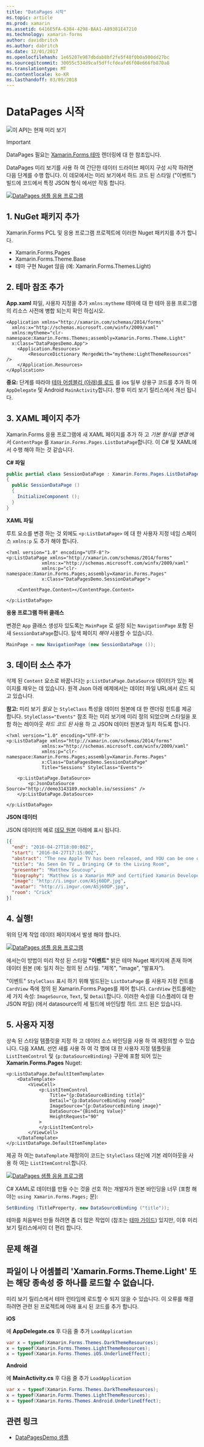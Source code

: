 ```yaml
---
title: "DataPages 시작"
ms.topic: article
ms.prod: xamarin
ms.assetid: 6416E5FA-6384-4298-BAA1-A89381E47210
ms.technology: xamarin-forms
author: davidbritch
ms.author: dabritch
ms.date: 12/01/2017
ms.openlocfilehash: 1e65207e987dbdab8bf2fe5f48f0b0a500dd27bc
ms.sourcegitcommit: 30055c534d9caf5dffcfdeafd6f08e666fb870a8
ms.translationtype: MT
ms.contentlocale: ko-KR
ms.lasthandoff: 03/09/2018
---
```

# <a name="getting-started-with-datapages"></a>DataPages 시작

![](~/media/shared/preview.png "이 API는 현재 미리 보기")

> [!IMPORTANT]
> DataPages 필요는 [Xamarin.Forms 테마](~/xamarin-forms/user-interface/themes/index.md) 렌더링에 대 한 참조입니다.


DataPages 미리 보기를 사용 하 여 간단한 데이터 드라이브 페이지 구성 시작 하려면 다음 단계를 수행 합니다. 이 데모에서는 미리 보기에서 하드 코드 된 스타일 ("이벤트") 빌드에 코드에서 특정 JSON 형식 에서만 작동 합니다.

[![](get-started-images/demo-sml.png "DataPages 샘플 응용 프로그램")](get-started-images/demo.png#lightbox "DataPages 샘플 응용 프로그램")

## <a name="1-add-nuget-packages"></a>1. NuGet 패키지 추가

Xamarin.Forms PCL 및 응용 프로그램 프로젝트에 이러한 Nuget 패키지를 추가 합니다.

* Xamarin.Forms.Pages
* Xamarin.Forms.Theme.Base
* 테마 구현 Nuget 않음 (예: Xamarin.Forms.Themes.Light)

## <a name="2-add-theme-reference"></a>2. 테마 참조 추가

**App.xaml** 파일, 사용자 지정을 추가 `xmlns:mytheme` 테마에 대 한 테마 응용 프로그램의 리소스 사전에 병합 되는지 확인 하십시오.

```xaml
<Application xmlns="http://xamarin.com/schemas/2014/forms"
  xmlns:x="http://schemas.microsoft.com/winfx/2009/xaml"
  xmlns:mytheme="clr-namespace:Xamarin.Forms.Themes;assembly=Xamarin.Forms.Theme.Light"
  x:Class="DataPagesDemo.App">
    <Application.Resources>
        <ResourceDictionary MergedWith="mytheme:LightThemeResources" />
    </Application.Resources>
</Application>
```

**중요:** 단계를 따라야 [테마 어셈블리 (아래)를 로드](#loadtheme) 를 ios 일부 상용구 코드를 추가 하 여 `AppDelegate` 및 Android `MainActivity`합니다. 향후 미리 보기 릴리스에서 개선 됩니다.


## <a name="3-add-a-xaml-page"></a>3. XAML 페이지 추가

Xamarin.Forms 응용 프로그램에 새 XAML 페이지를 추가 하 고 *기본 형식을 변경* 에서 `ContentPage` 를 `Xamarin.Forms.Pages.ListDataPage`합니다. 이 C# 및 XAML에서 수행 해야 하는 것 같습니다.

**C# 파일**

```csharp
public partial class SessionDataPage : Xamarin.Forms.Pages.ListDataPage // was ContentPage
{
  public SessionDataPage ()
  {
    InitializeComponent ();
  }
}
```

**XAML 파일**

루트 요소를 변경 하는 것 외에도 `<p:ListDataPage>` 에 대 한 사용자 지정 네임 스페이스 `xmlns:p` 도 추가 해야 합니다.

```xaml
<?xml version="1.0" encoding="UTF-8"?>
<p:ListDataPage xmlns="http://xamarin.com/schemas/2014/forms"
             xmlns:x="http://schemas.microsoft.com/winfx/2009/xaml"
             xmlns:p="clr-namespace:Xamarin.Forms.Pages;assembly=Xamarin.Forms.Pages"
             x:Class="DataPagesDemo.SessionDataPage">

    <ContentPage.Content></ContentPage.Content>

</p:ListDataPage>
```

**응용 프로그램 하위 클래스**

변경은 `App` 클래스 생성자 있도록는 `MainPage` 로 설정 되는 `NavigationPage` 포함 된 새 `SessionDataPage`합니다. 탐색 페이지 *해야* 사용할 수 있습니다.

```csharp
MainPage = new NavigationPage (new SessionDataPage ());
```

## <a name="3-add-the-datasource"></a>3. 데이터 소스 추가

삭제 된 `Content` 요소로 바꿉니다는 `p:ListDataPage.DataSource` 데이터가 있는 페이지를 채우는 데 있습니다. 원격 Json 아래 예제에서는 데이터 파일 URL에서 로드 되 고 있습니다.

**참고:** 미리 보기 *필요* 는 `StyleClass` 특성을 데이터 원본에 대 한 렌더링 힌트를 제공 합니다. `StyleClass="Events"` 참조 하는 미리 보기에 미리 정의 되었으며 스타일을 포함 하는 레이아웃 *하드 코드 된* 사용 하 고 JSON 데이터 원본과 일치 하도록 합니다.

```xaml
<?xml version="1.0" encoding="UTF-8"?>
<p:ListDataPage xmlns="http://xamarin.com/schemas/2014/forms"
             xmlns:x="http://schemas.microsoft.com/winfx/2009/xaml"
             xmlns:p="clr-namespace:Xamarin.Forms.Pages;assembly=Xamarin.Forms.Pages"
             x:Class="DataPagesDemo.SessionDataPage"
             Title="Sessions" StyleClass="Events">

    <p:ListDataPage.DataSource>
        <p:JsonDataSource Source="http://demo3143189.mockable.io/sessions" />
    </p:ListDataPage.DataSource>

</p:ListDataPage>
```

**JSON 데이터**

JSON 데이터의 예로 [데모 원본](http://demo3143189.mockable.io/sessions) 아래에 표시 됩니다.

```json
[{
  "end": "2016-04-27T18:00:00Z",
  "start": "2016-04-27T17:15:00Z",
  "abstract": "The new Apple TV has been released, and YOU can be one of the first developers to write apps for it. To make things even better, you can build these apps in C#! This session will introduce the basics of how to create a tvOS app with Xamarin, including: differences between tvOS and iOS APIs, TV user interface best practices, responding to user input, as well as the capabilities and limitations of building apps for a television. Grab some popcorn—this is going to be good!",
  "title": "As Seen On TV … Bringing C# to the Living Room",
  "presenter": "Matthew Soucoup",
  "biography": "Matthew is a Xamarin MVP and Certified Xamarin Developer from Madison, WI. He founded his company Code Mill Technologies and started the Madison Mobile .Net Developers Group.  Matt regularly speaks on .Net and Xamarin development at user groups, code camps and conferences throughout the Midwest. Matt gardens hot peppers, rides bikes, and loves Wisconsin micro-brews and cheese.",
  "image": "http://i.imgur.com/ASj60DP.jpg",
  "avatar": "http://i.imgur.com/ASj60DP.jpg",
  "room": "Crick"
}]
```

## <a name="4-run"></a>4. 실행!

위의 단계 작업 데이터 페이지에서 발생 해야 합니다.

[![](get-started-images/demo-sml.png "DataPages 샘플 응용 프로그램")](get-started-images/demo.png#lightbox "DataPages 샘플 응용 프로그램")

에서는이 방법이 미리 작성 된 스타일 **"이벤트"** 밝은 테마 Nuget 패키지에 존재 하며 데이터 원본 (예: 일치 하는 정의 된 스타일. "제목", "image", "발표자").

"이벤트" `StyleClass` 표시 하기 위해 빌드된는 `ListDataPage` 를 사용자 지정 컨트롤 `CardView` 즉에 정의 된 Xamarin.Forms.Pages를 제어 합니다. `CardView` 컨트롤에는 세 가지 속성: `ImageSource`, `Text`, 및 `Detail`합니다. 이러한 속성을 디스플레이 대 한 JSON 파일) (에서 datasource의 세 필드에 바인딩할 하드 코드 된은 있습니다.

## <a name="5-customize"></a>5. 사용자 지정

상속 된 스타일 템플릿을 지정 하 고 데이터 소스 바인딩을 사용 하 여 재정의할 수 있습니다. 다음 XAML 선언 새를 사용 하 여 각 행에 대 한 사용자 지정 템플릿을 `ListItemControl` 및 `{p:DataSourceBinding}` 구문에 포함 되어 있는 **Xamarin.Forms.Pages** Nuget:

```xaml
<p:ListDataPage.DefaultItemTemplate>
    <DataTemplate>
        <ViewCell>
            <p:ListItemControl
                Title="{p:DataSourceBinding title}"
                Detail="{p:DataSourceBinding room}"
                ImageSource="{p:DataSourceBinding image}"
                DataSource="{Binding Value}"
                HeightRequest="90"
            >
            </p:ListItemControl>
        </ViewCell>
    </DataTemplate>
</p:ListDataPage.DefaultItemTemplate>
```

제공 하 여는 `DataTemplate` 재정의이 코드는 `StyleClass` 대신에 기본 레이아웃을 사용 하 여는 `ListItemControl`합니다.

[![](get-started-images/custom-sml.png "DataPages 샘플 응용 프로그램")](get-started-images/custom.png#lightbox "DataPages 샘플 응용 프로그램")

C# XAML로 데이터를 만들 수는 것을 선호 하는 개발자가 원본 바인딩을 너무 (포함 해야는 `using Xamarin.Forms.Pages;` 문):

```csharp
SetBinding (TitleProperty, new DataSourceBinding ("title"));
```


테마를 처음부터 만들 하려면 좀 더 많은 작업이 (참조는 [테마 가이드](~/xamarin-forms/user-interface/themes/index.md)) 있지만, 이후 미리 보기 릴리스에서이 더 편리 합니다.


## <a name="troubleshooting"></a>문제 해결

<a name="loadtheme"/>

## <a name="could-not-load-file-or-assembly-xamarinformsthemelight-or-one-of-its-dependencies"></a>파일이 나 어셈블리 'Xamarin.Forms.Theme.Light' 또는 해당 종속성 중 하나를 로드할 수 없습니다.

미리 보기 릴리스에서 테마 런타임에 로드할 수 되지 않을 수 있습니다. 이 오류를 해결 하려면 관련 된 프로젝트에 아래 표시 된 코드를 추가 합니다.

**iOS**

에 **AppDelegate.cs** 후 다음 줄 추가 `LoadApplication`

```csharp
var x = typeof(Xamarin.Forms.Themes.DarkThemeResources);
x = typeof(Xamarin.Forms.Themes.LightThemeResources);
x = typeof(Xamarin.Forms.Themes.iOS.UnderlineEffect);
```

**Android**

에 **MainActivity.cs** 후 다음 줄 추가 `LoadApplication`

```csharp
var x = typeof(Xamarin.Forms.Themes.DarkThemeResources);
x = typeof(Xamarin.Forms.Themes.LightThemeResources);
x = typeof(Xamarin.Forms.Themes.Android.UnderlineEffect);
```



## <a name="related-links"></a>관련 링크

- [DataPagesDemo 샘플](https://github.com/xamarin/xamarin-forms-samples/tree/master/Pages/DataPagesDemo)
